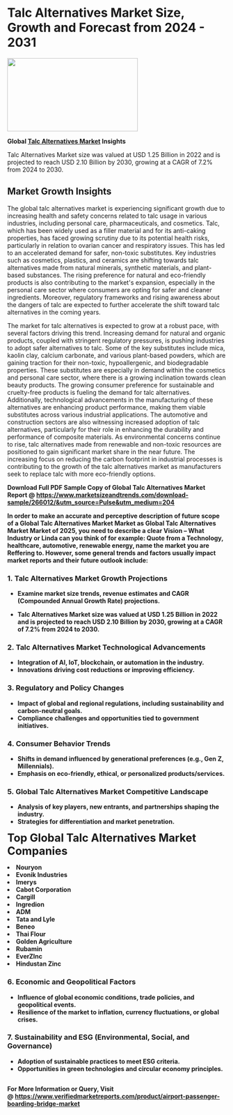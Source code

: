 <H1>Talc Alternatives Market Size, Growth and Forecast from 2024 - 2031</H1><img class="aligncenter size-medium wp-image-584254" src="https://thirdeyenews.in/wp-content/uploads/2024/09/Global-Market-Research-300x168.jpeg" alt="" width="300" height="168" /><p><strong>Global&nbsp;<a href="https://www.marketsizeandtrends.com/download-sample/266012/&amp;utm_source=Pulse&amp;utm_medium=204">Talc Alternatives Market</a> Insights</strong></p><p>Talc Alternatives Market size was valued at USD 1.25 Billion in 2022 and is projected to reach USD 2.10 Billion by 2030, growing at a CAGR of 7.2% from 2024 to 2030.</p><p><h2>Market Growth Insights</h2> <p>The global talc alternatives market is experiencing significant growth due to increasing health and safety concerns related to talc usage in various industries, including personal care, pharmaceuticals, and cosmetics. Talc, which has been widely used as a filler material and for its anti-caking properties, has faced growing scrutiny due to its potential health risks, particularly in relation to ovarian cancer and respiratory issues. This has led to an accelerated demand for safer, non-toxic substitutes. Key industries such as cosmetics, plastics, and ceramics are shifting towards talc alternatives made from natural minerals, synthetic materials, and plant-based substances. The rising preference for natural and eco-friendly products is also contributing to the market's expansion, especially in the personal care sector where consumers are opting for safer and cleaner ingredients. Moreover, regulatory frameworks and rising awareness about the dangers of talc are expected to further accelerate the shift toward talc alternatives in the coming years.</p> <p><strong></strong></p> <p>The market for talc alternatives is expected to grow at a robust pace, with several factors driving this trend. Increasing demand for natural and organic products, coupled with stringent regulatory pressures, is pushing industries to adopt safer alternatives to talc. Some of the key substitutes include mica, kaolin clay, calcium carbonate, and various plant-based powders, which are gaining traction for their non-toxic, hypoallergenic, and biodegradable properties. These substitutes are especially in demand within the cosmetics and personal care sector, where there is a growing inclination towards clean beauty products. The growing consumer preference for sustainable and cruelty-free products is fueling the demand for talc alternatives. Additionally, technological advancements in the manufacturing of these alternatives are enhancing product performance, making them viable substitutes across various industrial applications. The automotive and construction sectors are also witnessing increased adoption of talc alternatives, particularly for their role in enhancing the durability and performance of composite materials. As environmental concerns continue to rise, talc alternatives made from renewable and non-toxic resources are positioned to gain significant market share in the near future. The increasing focus on reducing the carbon footprint in industrial processes is contributing to the growth of the talc alternatives market as manufacturers seek to replace talc with more eco-friendly options. <p><strong></p><p><span class=""><strong>Download Full PDF Sample Copy of Global Talc Alternatives Market Report</strong> @ <a href="https://www.marketsizeandtrends.com/download-sample/266012/&amp;utm_source=Pulse&amp;utm_medium=204" target="_blank">https://www.marketsizeandtrends.com/download-sample/266012/&amp;utm_source=Pulse&amp;utm_medium=204</a></span></p><p>In order to make an accurate and perceptive description of future scope of a Global&nbsp;Talc Alternatives Market Market as Global&nbsp;Talc Alternatives Market Market of 2025, you need to describe a clear Vision &ndash; What Industry or Linda can you think of for example: Quote from a Technology, healthcare, automotive, renewable energy, name the market you are Reffering to. However, some general trends and factors usually impact market reports and their future outlook include:</p><h3>1.&nbsp;<strong>Talc Alternatives Market Growth Projections</strong></h3><ul><li>Examine market size trends, revenue estimates and CAGR (Compounded Annual Growth Rate) projections.</li><li><p>Talc Alternatives Market size was valued at USD 1.25 Billion in 2022 and is projected to reach USD 2.10 Billion by 2030, growing at a CAGR of 7.2% from 2024 to 2030.</p></li></ul><h3>2.&nbsp;<strong>Talc Alternatives Market Technological Advancements</strong></h3><ul><li>Integration of AI, IoT, blockchain, or automation in the industry.</li><li>Innovations driving cost reductions or improving efficiency.</li></ul><h3>3.&nbsp;<strong>Regulatory and Policy Changes</strong></h3><ul><li>Impact of global and regional regulations, including sustainability and carbon-neutral goals.</li><li>Compliance challenges and opportunities tied to government initiatives.</li></ul><h3>4.&nbsp;<strong>Consumer Behavior Trends</strong></h3><ul><li>Shifts in demand influenced by generational preferences (e.g., Gen Z, Millennials).</li><li>Emphasis on eco-friendly, ethical, or personalized products/services.</li></ul><h3>5.&nbsp;<strong>Global Talc Alternatives Market Competitive Landscape</strong></h3><ul><li>Analysis of key players, new entrants, and partnerships shaping the industry.</li><li>Strategies for differentiation and market penetration.</li></ul><p data-pm-slice="1 1 []"><span style="color: inherit; font-family: inherit; font-size: 25px;">Top Global Talc Alternatives Market Companies</span></p><div class="" data-test-id=""><p><li>Nouryon</li><li> Evonik Industries</li><li> Imerys</li><li> Cabot Corporation</li><li> Cargill</li><li> Ingredion</li><li> ADM</li><li> Tata and Lyle</li><li> Beneo</li><li> Thai Flour</li><li> Golden Agriculture</li><li> Rubamin</li><li> EverZInc</li><li> Hindustan Zinc</li></p></div><h3>6.&nbsp;<strong>Economic and Geopolitical Factors</strong></h3><ul><li>Influence of global economic conditions, trade policies, and geopolitical events.</li><li>Resilience of the market to inflation, currency fluctuations, or global crises.</li></ul><h3>7.&nbsp;<strong>Sustainability and ESG (Environmental, Social, and Governance)</strong></h3><ul><li>Adoption of sustainable practices to meet ESG criteria.</li><li>Opportunities in green technologies and circular economy principles.</li></ul><h2><strong style="font-size: 14px;">For More Information or Query, Visit @&nbsp;</strong><a style="background-color: #ffffff; font-size: 14px;" href="https://www.marketsizeandtrends.com/report/talc-alternatives-market/" target="_blank">https://www.verifiedmarketreports.com/product/airport-passenger-boarding-bridge-market</a></h2>
